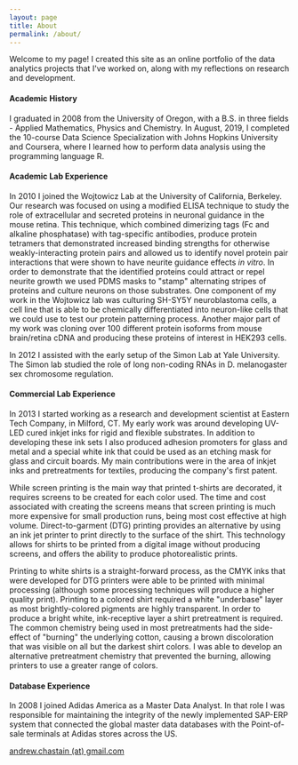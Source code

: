 ```yaml
---
layout: page
title: About
permalink: /about/
---
```


Welcome to my page! I created this site as an online portfolio of the data analytics projects that I've worked on, along with my reflections on research and development. 

#### Academic History

I graduated in 2008 from the University of Oregon, with a B.S. in three fields - Applied Mathematics, Physics and Chemistry. In August, 2019, I completed the 10-course Data Science Specialization with Johns Hopkins University and Coursera, where I learned how to perform data analysis using the programming language R.

#### Academic Lab Experience

In 2010 I joined the Wojtowicz Lab at the University of California, Berkeley. Our research was focused on using a modified ELISA technique to study the role of extracellular and secreted proteins in neuronal guidance in the mouse retina. This technique, which combined dimerizing tags (Fc and alkaline phosphatase) with tag-specific antibodies, produce protein tetramers that demonstrated increased binding strengths for otherwise weakly-interacting protein pairs and allowed us to identify novel protein pair interactions that were shown to have neurite guidance effects _in vitro_. In order to demonstrate that the identified proteins could attract or repel neurite growth we used PDMS masks to "stamp" alternating stripes of proteins and culture neurons on those substrates. One component of my work in the Wojtowicz lab was culturing SH-SY5Y neuroblastoma cells, a cell line that is able to be chemically differentiated into neuron-like cells that we could use to test our protein patterning process. Another major part of my work was cloning over 100 different protein isoforms from mouse brain/retina cDNA and producing these proteins of interest in HEK293 cells.

In 2012 I assisted with the early setup of the Simon Lab at Yale University. The Simon lab studied the role of long non-coding RNAs in D. melanogaster sex chromosome regulation.

#### Commercial Lab Experience

In 2013 I started working as a research and development scientist at Eastern Tech Company, in Milford, CT. My early work was around developing UV-LED cured inkjet inks for rigid and flexible substrates. In addition to developing these ink sets I also produced adhesion promoters for glass and metal and a special white ink that could be used as an etching mask for glass and circuit boards. My main contributions were in the area of inkjet inks and pretreatments for textiles, producing the company's first patent.

While screen printing is the main way that printed t-shirts are decorated, it requires screens to be created for each color used. The time and cost associated with creating the screens means that screen printing is much more expensive for small production runs, being most cost effective at high volume. Direct-to-garment (DTG) printing provides an alternative by using an ink jet printer to print directly to the surface of the shirt. This technology allows for shirts to be printed from a digital image without producing screens, and offers the ability to produce photorealistic prints.

Printing to white shirts is a straight-forward process, as the CMYK inks that were developed for DTG printers were able to be printed with minimal processing (although some processing techniques will produce a higher quality print). Printing to a colored shirt required a white "underbase" layer as most brightly-colored pigments are highly transparent. In order to produce a bright white, ink-receptive layer a shirt pretreatment is required. The common chemistry being used in most pretreatments had the side-effect of "burning" the underlying cotton, causing a brown discoloration that was visible on all but the darkest shirt colors. I was able to develop an alternative pretreatment chemistry that prevented the burning, allowing printers to use a greater range of colors. 

#### Database Experience

In 2008 I joined Adidas America as a Master Data Analyst. In that role I was responsible for maintaining the integrity of the newly implemented SAP-ERP system that connected the global master data databases with the Point-of-sale terminals at Adidas stores across the US.

[andrew.chastain (at) gmail.com](mailto:andrew.chastain@gmail.com)
